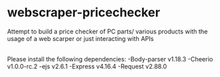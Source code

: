 # webscraper-pricechecker
Attempt to build a price checker of PC parts/ various products with the usage of a web scarper or just interacting with APIs

<br>
Please install the following dependencies:
	-Body-parser v1.18.3
	-Cheerio v1.0.0-rc.2
	-ejs v2.6.1
	-Express v4.16.4
	-Request v2.88.0
